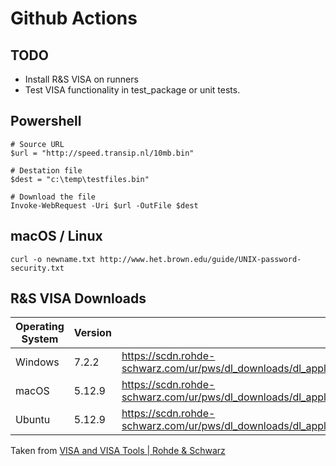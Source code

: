 # Github Actions

## TODO

-   Install R&S VISA on runners
-   Test VISA functionality in test_package or unit tests.

## Powershell

```shell
# Source URL
$url = "http://speed.transip.nl/10mb.bin"

# Destation file
$dest = "c:\temp\testfiles.bin"

# Download the file
Invoke-WebRequest -Uri $url -OutFile $dest
```

## macOS / Linux

```shell
curl -o newname.txt http://www.het.brown.edu/guide/UNIX-password-security.txt
```

## R&S VISA Downloads

| Operating System | Version | Link                                                                                                                            |
| ---------------- | ------- | ------------------------------------------------------------------------------------------------------------------------------- |
| Windows          | 7.2.2   | <https://scdn.rohde-schwarz.com/ur/pws/dl_downloads/dl_application/application_notes/1dc02___rs_v/RS_VISA_Setup_Win_7_2_2.exe>  |
| macOS            | 5.12.9  | <https://scdn.rohde-schwarz.com/ur/pws/dl_downloads/dl_application/application_notes/1dc02___rs_v/RS_VISA_Setup_MAC_5_12_9.pkg> |
| Ubuntu           | 5.12.9  | <https://scdn.rohde-schwarz.com/ur/pws/dl_downloads/dl_application/application_notes/1dc02___rs_v/rsvisa_5.12.9_amd64.deb>      |

Taken from [VISA and VISA Tools | Rohde & Schwarz](https://www.rohde-schwarz.com/us/driver-pages/remote-control/3-visa-and-tools_231388.html)
